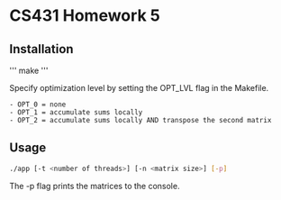 # CS431 Homework 5

## Installation

'''
make
'''

Specify optimization level by setting the OPT_LVL flag in the Makefile.

    - OPT_0 = none
    - OPT_1 = accumulate sums locally
    - OPT_2 = accumulate sums locally AND transpose the second matrix

## Usage

```bash
./app [-t <number of threads>] [-n <matrix size>] [-p]
```
The -p flag prints the matrices to the console.
